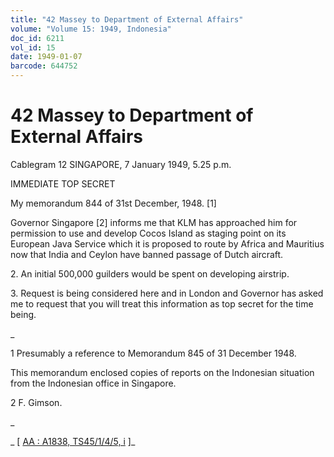 ```yaml
---
title: "42 Massey to Department of External Affairs"
volume: "Volume 15: 1949, Indonesia"
doc_id: 6211
vol_id: 15
date: 1949-01-07
barcode: 644752
---
```


# 42 Massey to Department of External Affairs

Cablegram 12 SINGAPORE, 7 January 1949, 5.25 p.m.

IMMEDIATE TOP SECRET

My memorandum 844 of 31st December, 1948. [1]

Governor Singapore [2] informs me that KLM has approached him for permission to use and develop Cocos Island as staging point on its European Java Service which it is proposed to route by Africa and Mauritius now that India and Ceylon have banned passage of Dutch aircraft.

2\. An initial 500,000 guilders would be spent on developing airstrip.

3\. Request is being considered here and in London and Governor has asked me to request that you will treat this information as top secret for the time being.

_

1 Presumably a reference to Memorandum 845 of 31 December 1948.

This memorandum enclosed copies of reports on the Indonesian situation from the Indonesian office in Singapore.

2 F. Gimson.

_

_ [ [AA : A1838, TS45/1/4/5, i](http://www.naa.gov.au/cgi-bin/Search?O=I&Number=644752) ]_
